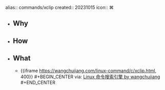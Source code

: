 alias:: commands/xclip
created:: 20231015
icon:: ⌘
- ## Why
- ## How
- ## What
  - {{iframe https://wangchujiang.com/linux-command/c/xclip.html, 400}}
    #+BEGIN_CENTER
    via: [Linux 命令搜索引擎 by wangchujiang](https://wangchujiang.com/linux-command/c/xclip.html)
    #+END_CENTER
